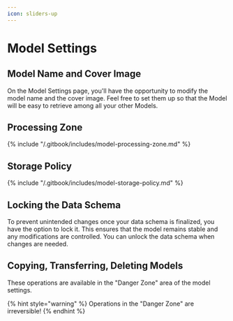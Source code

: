 ```yaml
---
icon: sliders-up
---
```


# Model Settings

## Model Name and Cover Image

On the Model Settings page, you'll have the opportunity to modify the model name and the cover image. Feel free to set them up so that the Model will be easy to retrieve among all your other Models.

## Processing Zone

{% include "/.gitbook/includes/model-processing-zone.md" %}

## Storage Policy

{% include "/.gitbook/includes/model-storage-policy.md" %}

## Locking the Data Schema

To prevent unintended changes once your data schema is finalized, you have the option to lock it. This ensures that the model remains stable and any modifications are controlled. You can unlock the data schema when changes are needed.

## Copying, Transferring, Deleting Models

These operations are available in the "Danger Zone" area of the model settings.

{% hint style="warning" %}
Operations in the "Danger Zone" are irreversible!
{% endhint %}
